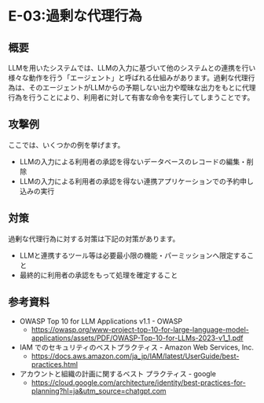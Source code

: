 # E-03:過剰な代理行為
## 概要
LLMを用いたシステムでは、LLMの入力に基づいて他のシステムとの連携を行い様々な動作を行う「エージェント」と呼ばれる仕組みがあります。過剰な代理行為は、そのエージェントがLLMからの予期しない出力や曖昧な出力をもとに代理行為を行うことにより、利用者に対して有害な命令を実行してしまうことです。

## 攻撃例
ここでは、いくつかの例を挙げます。
* LLMの入力による利用者の承認を得ないデータベースのレコードの編集・削除
* LLMの入力による利用者の承認を得ない連携アプリケーションでの予約申し込みの実行
  
## 対策
過剰な代理行為に対する対策は下記の対策があります。
* LLMと連携するツール等は必要最小限の機能・パーミッションへ限定すること
* 最終的に利用者の承認をもって処理を確定すること

## 参考資料
* OWASP Top 10 for LLM Applications v1.1 - OWASP
  * https://owasp.org/www-project-top-10-for-large-language-model-applications/assets/PDF/OWASP-Top-10-for-LLMs-2023-v1_1.pdf
* IAM でのセキュリティのベストプラクティス - Amazon Web Services, Inc.
  * https://docs.aws.amazon.com/ja_jp/IAM/latest/UserGuide/best-practices.html
* アカウントと組織の計画に関するベスト プラクティス - google 
  * https://cloud.google.com/architecture/identity/best-practices-for-planning?hl=ja&utm_source=chatgpt.com
  